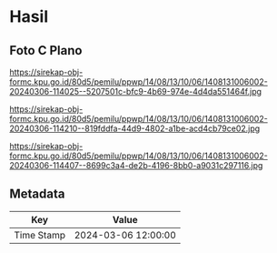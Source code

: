 # Hasil

## Foto C Plano

https://sirekap-obj-formc.kpu.go.id/80d5/pemilu/ppwp/14/08/13/10/06/1408131006002-20240306-114025--5207501c-bfc9-4b69-974e-4d4da551464f.jpg

https://sirekap-obj-formc.kpu.go.id/80d5/pemilu/ppwp/14/08/13/10/06/1408131006002-20240306-114210--819fddfa-44d9-4802-a1be-acd4cb79ce02.jpg

https://sirekap-obj-formc.kpu.go.id/80d5/pemilu/ppwp/14/08/13/10/06/1408131006002-20240306-114407--8699c3a4-de2b-4196-8bb0-a9031c297116.jpg


## Metadata

| Key        | Value               |
| ---------- | ------------------- |
| Time Stamp | 2024-03-06 12:00:00 |



